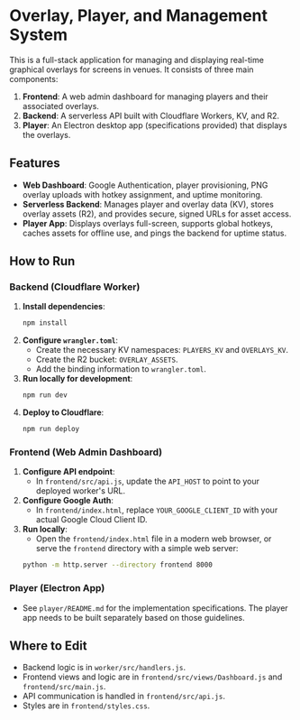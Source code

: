 # Overlay, Player, and Management System

This is a full-stack application for managing and displaying real-time graphical overlays for screens in venues. It consists of three main components:

1.  **Frontend**: A web admin dashboard for managing players and their associated overlays.
2.  **Backend**: A serverless API built with Cloudflare Workers, KV, and R2.
3.  **Player**: An Electron desktop app (specifications provided) that displays the overlays.

## Features

-   **Web Dashboard**: Google Authentication, player provisioning, PNG overlay uploads with hotkey assignment, and uptime monitoring.
-   **Serverless Backend**: Manages player and overlay data (KV), stores overlay assets (R2), and provides secure, signed URLs for asset access.
-   **Player App**: Displays overlays full-screen, supports global hotkeys, caches assets for offline use, and pings the backend for uptime status.

## How to Run

### Backend (Cloudflare Worker)

1.  **Install dependencies**:
    ```bash
    npm install
    ```
2.  **Configure `wrangler.toml`**:
    -   Create the necessary KV namespaces: `PLAYERS_KV` and `OVERLAYS_KV`.
    -   Create the R2 bucket: `OVERLAY_ASSETS`.
    -   Add the binding information to `wrangler.toml`.
3.  **Run locally for development**:
    ```bash
    npm run dev
    ```
4.  **Deploy to Cloudflare**:
    ```bash
    npm run deploy
    ```

### Frontend (Web Admin Dashboard)

1.  **Configure API endpoint**:
    -   In `frontend/src/api.js`, update the `API_HOST` to point to your deployed worker's URL.
2.  **Configure Google Auth**:
    -   In `frontend/index.html`, replace `YOUR_GOOGLE_CLIENT_ID` with your actual Google Cloud Client ID.
3.  **Run locally**:
    -   Open the `frontend/index.html` file in a modern web browser, or serve the `frontend` directory with a simple web server:
    ```bash
    python -m http.server --directory frontend 8000
    ```

### Player (Electron App)

-   See `player/README.md` for the implementation specifications. The player app needs to be built separately based on those guidelines.

## Where to Edit

-   Backend logic is in `worker/src/handlers.js`.
-   Frontend views and logic are in `frontend/src/views/Dashboard.js` and `frontend/src/main.js`.
-   API communication is handled in `frontend/src/api.js`.
-   Styles are in `frontend/styles.css`.
